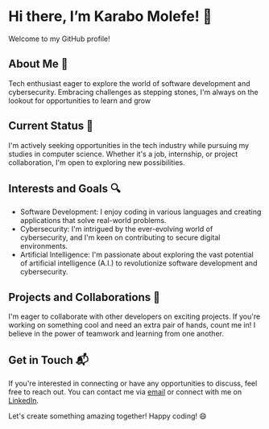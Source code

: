# Hi there, I’m Karabo Molefe! 👋

Welcome to my GitHub profile!

## About Me 👀

Tech enthusiast eager to explore the world of software development and cybersecurity. Embracing challenges as stepping stones, I'm always on the lookout for opportunities to learn and grow

## Current Status 🌱

I'm actively seeking opportunities in the tech industry while pursuing my studies in computer science. Whether it's a job, internship, or project collaboration, I'm open to exploring new possibilities.

## Interests and Goals 🔍

- Software Development: I enjoy coding in various languages and creating applications that solve real-world problems.
- Cybersecurity: I'm intrigued by the ever-evolving world of cybersecurity, and I'm keen on contributing to secure digital environments.
- Artificial Intelligence: I'm passionate about exploring the vast potential of artificial intelligence (A.I.) to revolutionize software development and cybersecurity.

## Projects and Collaborations 💞️

I'm eager to collaborate with other developers on exciting projects. If you're working on something cool and need an extra pair of hands, count me in! I believe in the power of teamwork and learning from one another.

## Get in Touch 📬

If you're interested in connecting or have any opportunities to discuss, feel free to reach out. You can contact me via [email](khmolefe31@gmail.com) or connect with me on [LinkedIn](https://www.linkedin.com/in/karabo-molefe-aa1617228/).

Let's create something amazing together! Happy coding! 😄
